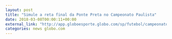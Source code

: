 ```yaml
---
layout: post
title: "Simule a reta final da Ponte Preta no Campeonato Paulista"
date: 2018-03-08T00:00:11+00:00
external_link: "http://app.globoesporte.globo.com/sp/futebol/campeonato-paulista/simulador-do-campeonato-paulista/"
categories: news globo.com
---
```


